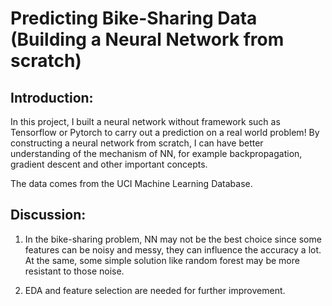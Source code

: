 # Predicting Bike-Sharing Data (Building a Neural Network from scratch)

## Introduction:
In this project, I built a neural network without framework such as Tensorflow or Pytorch to carry out a prediction on a real world problem! By constructing a neural network from scratch, I can have better understanding of the mechanism of NN, for example backpropagation, gradient descent and other important concepts. 

The data comes from the UCI Machine Learning Database.

## Discussion:

1. In the bike-sharing problem, NN may not be the best choice since some features can be noisy and messy, they can influence the accuracy a lot. At the same, some simple solution like random forest may be more resistant to those noise.

2. EDA and feature selection are needed for further improvement.  


